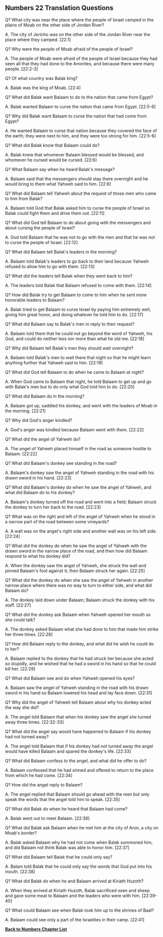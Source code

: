 ## Numbers 22 Translation Questions ##

Q? What city was near the place where the people of Israel camped in the plains of Moab on the other side of Jordan River?

A. The city of Jericho was on the other side of the Jordan River near the place where they camped. [22:1]

Q? Why were the people of Moab afraid of the people of Israel?

A. The people of Moab were afraid of the people of Israel because they had seen all that they had done to the Amorites, and because there were many people. [22:2-3]

Q? Of what country was Balak king?

A. Balak was the king of Moab. [22:4]

Q? What did Balak want Balaam to do to the nation that came from Egypt?

A. Balak wanted Balaam to curse the nation that came from Egypt. [22:5-6]

Q? Why did Balak want Balaam to curse the nation that had come from Egypt?

A. He wanted Balaam to curse that nation because they covered the face of the earth, they were next to him, and they were too strong for him. [22:5-6]

Q? What did Balak know that Balaam could do?

A. Balak knew that whomever Balaam blessed would be blessed, and whomever he cursed would be cursed. [22:6]

Q? What Balaam say when he heard Balak's message?

A. Balaam said that the messengers should stay there overnight and he would bring to them what Yahweh said to him. [22:8]

Q? What did Balaam tell Yahweh about the request of those men who came to him from Balak?

A. Balaam told God that Balak asked him to curse the people of Israel so Balak could fight them and drive them out. [22:11]

Q? What did God tell Balaam to do about going with the messengers and about cursing the people of Israel?

A. God told Balaam that he was not to go with the men and that he was not to curse the people of Israel. [22:12]

Q? What did Balaam tell Balak's leaders in the morning?

A. Balaam told Balak's leaders to go back to their land because Yahweh refused to allow him to go with them. [22:13]

Q? What did the leaders tell Balak when they went back to him?

A. The leaders told Balak that Balaam refused to come with them. [22:14]

Q? How did Balak try to get Balaam to come to him when he sent more honorable leaders to Balaam?

A. Balak tried to get Balaam to curse Israel by paying him extremely well, giving him great honor, and doing whatever he told him to do. [22:17]

Q? What did Balaam say to Balak's men in reply to their request?

A. Balaam told them that he could not go beyond the word of Yahweh, his God, and could do neither less nor more than what he old me. [22:18]

Q? Why did Balaam tell Balak's men they should wait overnight?

A. Balaam told Balak's men to wait there that night so that he might learn anything further that Yahweh said to him. [22:19]

Q? What did God tell Balaam to do when he came to Balaam at night?

A. When God came to Balaam that night, he told Balaam to get up and go with Balak's men but to do only what God told him to do. [22:20]

Q? What did Balaam do in the morning?

A. Balaam got up, saddled his donkey, and went with the leaders of Moab in the morning. [22:21]

Q? Why did God's anger kindled?

A. God's anger was kindled because Balaam went with them. [22:22]

Q? What did the angel of Yahweh do?

A. The angel of Yahweh placed himself in the road as someone hostile to Balaam. [22:22]

Q? What did Balaam's donkey see standing in the road?

A. Balaam's donkey saw the angel of Yahweh standing in the road with his drawn sword in his hand. [22:23]

Q? What did Balaam's donkey do when he saw the angel of Yahweh, and what did Balaam do to his donkey?

A. Balaam's donkey turned off the road and went into a field; Balaam struck the donkey to turn her back to the road. [22:23]

Q? What was on the right and left of the angel of Yahweh when he stood in a narrow part of the road between some vineyards?

A. A wall was on the angel's right side and another wall was on his left side. [22:24]

Q? What did the donkey do when he saw the angel of Yahweh with the drawn sword in the narrow place of the road, and then how did Balaam respond to what his donkey did?

A. When the donkey saw the angel of Yahweh, she struck the wall and pinned Balaam's foot against it; then Balaam struck her again. [22:25]

Q? What did the donkey do when she saw the angel of Yahweh in another narrow place where there was no way to turn to either side, and what did Balaam do?

A. The donkey laid down under Balaam; Balaam struck the donkey with his staff. [22:27]

Q? What did the donkey ask Balaam when Yahweh opened her mouth so she could talk?

A. The donkey asked Balaam what she had done to him that made him strike her three times. [22:28]

Q? How did Balaam reply to the donkey, and what did he wish he could do to her?

A. Balaam replied to the donkey that he had struck her because she acted so stupidly, and he wished that he had a sword in his hand so that he could kill her. [22:29]

Q? What did Balaam see and do when Yahweh opened his eyes?

A. Balaam saw the angel of Yahweh standing in the road with his drawn sword in his hand so Balaam lowered his head and lay face down. [22:31]

Q? Why did the angel of Yahweh tell Balaam about why his donkey acted the way she did?

A. The angel told Balaam that when his donkey saw the angel she turned away three times. [22:32-33]

Q? What did the angel say would have happened to Balaam if his donkey had not turned away?

A. The angel told Balaam that if his donkey had not turned away the angel would have killed Balaam and spared the donkey's life. [22:33]

Q? What did Balaam confess to the angel, and what did he offer to do?

A. Balaam confessed that he had sinned and offered to return to the place from which he had come. [22:34]

Q? How did the angel reply to Balaam?

A. The angel replied that Balaam should go ahead with the men but only speak the words that the angel told him to speak. [22:35]

Q? What did Balak do when he heard that Balaam had come?

A. Balak went out to meet Balaam. [22:36]

Q? What did Balak ask Balaam when he met him at the city of Aron, a city on Moab's border?

A. Balak asked Balaam why he had not come when Balak summoned him, and did Balaam not think Balak was able to honor him. [22:37]

Q? What did Balaam tell Balak that he could only say?

A. Balam told Balak that he could only say the words that God put into his mouth. [22:38]

Q? What did Balak do when he and Balaam arrived at Kiriath Huzoth?

A. When they arrived at Kiriath Huzoth, Balak sacrificed oxen and sheep and gave some meat to Balaam and the leaders who were with him. [22:39-40]

Q? What could Balaam see when Balak took him up to the shrines of Baal?

A. Balaam could see only a part of the Israelites in their camp. [22:41]

__[Back to Numbers Chapter List](./)__

